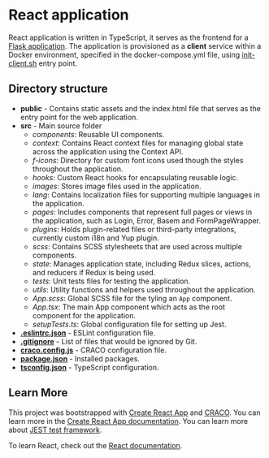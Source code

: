 # React application

React application is written in TypeScript, it serves as the frontend for a
[Flask application](/app/server/README.md). The application is provisioned as a **client** service within a
Docker environment, specified in the docker-compose.yml file, using [init-client.sh](/.docker-compose/scripts/init-client.sh) entry point.

## Directory structure
- **public** - Contains static assets and the index.html file that serves as the entry point for the web application.
- **src** - Main source folder
  - *components*: Reusable UI components.
  - *context*: Contains React context files for managing global state across the application using the Context API.
  - *f-icons*: Directory for custom font icons used though the styles throughout the application.
  - *hooks*: Custom React hooks for encapsulating reusable logic.
  - *images*: Stores image files used in the application.
  - *lang*: Contains localization files for supporting multiple languages in the application.
  - *pages*: Includes components that represent full pages or views in the application, such as Login, Error, Basem and FormPageWrapper.
  - *plugins*: Holds plugin-related files or third-party integrations, currently custom i18n and Yup plugin.
  - *scss*: Contains SCSS stylesheets that are used across multiple components.
  - *state*: Manages application state, including Redux slices, actions, and reducers if Redux is being used.
  - *tests*: Unit tests files for testing the application.
  - *utils*: Utility functions and helpers used throughout the application.
  - *App.scss*: Global SCSS file for the tyling an `App` component.
  - *App.tsx*: The main App component which acts as the root component for the application.
  - *setupTests.ts*: Global configuration file for setting up Jest.
- **[.eslintrc.json](.eslintrc.json)** - ESLint configuration file.
- **[.gitignore](.gitignore)** - List of files that would be ignored by Git.
- **[craco.config.js](craco.config.js)** - CRACO configuration file.
- **[package.json](package.json)** - Installed packages.
- **[tsconfig.json](tsconfig.json)** - TypeScript configuration.

## Learn More

This project was bootstrapped with [Create React App](https://github.com/facebook/create-react-app) and [CRACO](https://craco.js.org/docs/).
You can learn more in the [Create React App documentation](https://facebook.github.io/create-react-app/docs/getting-started).
You can learn more about [JEST test framework](https://jestjs.io/docs/getting-started).

To learn React, check out the [React documentation](https://reactjs.org/).
